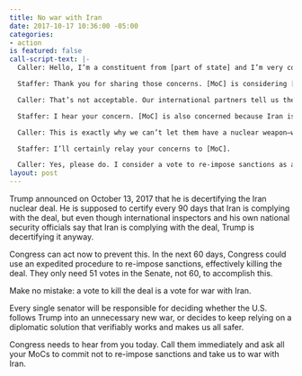 ```yaml
---
title: No war with Iran
date: 2017-10-17 10:36:00 -05:00
categories:
- action
is featured: false
call-script-text: |-
  Caller: Hello, I’m a constituent from [part of state] and I’m very concerned about the Iran deal. Trump foolishly decertified it even though Iran is complying and it’s keeping us all safe. It’s up to Congress now—will [MoC] commit not to reimpose sanctions that would kill the deal and risk war with Iran?

  Staffer: Thank you for sharing those concerns. [MoC] is considering [his/her] options right now. [He/she] thinks the deal could be changed slightly and is open to that.

  Caller: That’s not acceptable. Our international partners tell us the deal is the deal and there will be no renegotiations. Either we are in or we are out, and if we’re out, we will go to war with Iran. Will [MoC] make sure this doesn’t happen?

  Staffer: I hear your concern. [MoC] is also concerned because Iran is a state sponsor of terrorism and commits a lot of human rights abuses. Plus they are hostile to us, our ally Israel, and others.

  Caller: This is exactly why we can’t let them have a nuclear weapon—which they will, if this deal falls apart. It is crucial for [MoC] to stand up to Trump on this and keep us safe. We can’t have another North Korea.

  Staffer: I’ll certainly relay your concerns to [MoC].

  Caller: Yes, please do. I consider a vote to re-impose sanctions as a vote for war with Iran, and I will be watching closely to make sure [MoC] does not let that happen.
layout: post
---
```


Trump announced on October 13, 2017 that he is decertifying the Iran nuclear deal. He is supposed to certify every 90 days that Iran is complying with the deal, but even though international inspectors and his own national security officials say that Iran is complying with the deal, Trump is decertifying it anyway.

Congress can act now to prevent this. In the next 60 days, Congress could use an expedited procedure to re-impose sanctions, effectively killing the deal. They only need 51 votes in the Senate, not 60, to accomplish this.

Make no mistake: a vote to kill the deal is a vote for war with Iran.

Every single senator will be responsible for deciding whether the U.S. follows Trump into an unnecessary new war, or decides to keep relying on a diplomatic solution that verifiably works and makes us all safer.

Congress needs to hear from you today. Call them immediately and ask all your MoCs to commit not to re-impose sanctions and take us to war with Iran.
